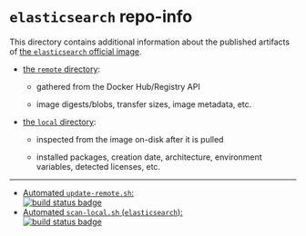 # `elasticsearch` repo-info

This directory contains additional information about the published artifacts of [the `elasticsearch` official image](https://hub.docker.com/_/elasticsearch/).

-	[the `remote` directory](remote/):

	-	gathered from the Docker Hub/Registry API

	-	image digests/blobs, transfer sizes, image metadata, etc.

-	[the `local` directory](local/):

	-	inspected from the image on-disk after it is pulled

	-	installed packages, creation date, architecture, environment variables, detected licenses, etc.

---

-	[Automated `update-remote.sh`:  
	![build status badge](https://doi-janky.infosiftr.net/job/repo-info/job/remote/badge/icon)](https://doi-janky.infosiftr.net/job/repo-info/job/remote/)
-	[Automated `scan-local.sh` (`elasticsearch`):  
	![build status badge](https://doi-janky.infosiftr.net/job/repo-info/job/local/job/elasticsearch/badge/icon)](https://doi-janky.infosiftr.net/job/repo-info/job/local/job/elasticsearch)
